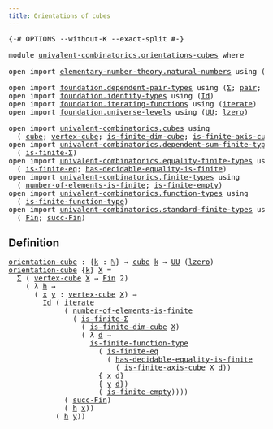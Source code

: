 ```yaml
---
title: Orientations of cubes
---
```


<pre class="Agda"><a id="47" class="Symbol">{-#</a> <a id="51" class="Keyword">OPTIONS</a> <a id="59" class="Pragma">--without-K</a> <a id="71" class="Pragma">--exact-split</a> <a id="85" class="Symbol">#-}</a>

<a id="90" class="Keyword">module</a> <a id="97" href="univalent-combinatorics.orientations-cubes.html" class="Module">univalent-combinatorics.orientations-cubes</a> <a id="140" class="Keyword">where</a>

<a id="147" class="Keyword">open</a> <a id="152" class="Keyword">import</a> <a id="159" href="elementary-number-theory.natural-numbers.html" class="Module">elementary-number-theory.natural-numbers</a> <a id="200" class="Keyword">using</a> <a id="206" class="Symbol">(</a><a id="207" href="elementary-number-theory.natural-numbers.html#1444" class="Datatype">ℕ</a><a id="208" class="Symbol">;</a> <a id="210" href="elementary-number-theory.natural-numbers.html#1465" class="InductiveConstructor">zero-ℕ</a><a id="216" class="Symbol">;</a> <a id="218" href="elementary-number-theory.natural-numbers.html#1478" class="InductiveConstructor">succ-ℕ</a><a id="224" class="Symbol">)</a>

<a id="227" class="Keyword">open</a> <a id="232" class="Keyword">import</a> <a id="239" href="foundation.dependent-pair-types.html" class="Module">foundation.dependent-pair-types</a> <a id="271" class="Keyword">using</a> <a id="277" class="Symbol">(</a><a id="278" href="foundation-core.dependent-pair-types.html#502" class="Record">Σ</a><a id="279" class="Symbol">;</a> <a id="281" href="foundation-core.dependent-pair-types.html#575" class="InductiveConstructor">pair</a><a id="285" class="Symbol">;</a> <a id="287" href="foundation-core.dependent-pair-types.html#592" class="Field">pr1</a><a id="290" class="Symbol">;</a> <a id="292" href="foundation-core.dependent-pair-types.html#604" class="Field">pr2</a><a id="295" class="Symbol">)</a>
<a id="297" class="Keyword">open</a> <a id="302" class="Keyword">import</a> <a id="309" href="foundation.identity-types.html" class="Module">foundation.identity-types</a> <a id="335" class="Keyword">using</a> <a id="341" class="Symbol">(</a><a id="342" href="foundation-core.identity-types.html#641" class="Datatype">Id</a><a id="344" class="Symbol">)</a>
<a id="346" class="Keyword">open</a> <a id="351" class="Keyword">import</a> <a id="358" href="foundation.iterating-functions.html" class="Module">foundation.iterating-functions</a> <a id="389" class="Keyword">using</a> <a id="395" class="Symbol">(</a><a id="396" href="foundation.iterating-functions.html#1797" class="Function">iterate</a><a id="403" class="Symbol">)</a>
<a id="405" class="Keyword">open</a> <a id="410" class="Keyword">import</a> <a id="417" href="foundation.universe-levels.html" class="Module">foundation.universe-levels</a> <a id="444" class="Keyword">using</a> <a id="450" class="Symbol">(</a><a id="451" href="foundation-core.universe-levels.html#222" class="Primitive">UU</a><a id="453" class="Symbol">;</a> <a id="455" href="Agda.Primitive.html#764" class="Primitive">lzero</a><a id="460" class="Symbol">)</a>

<a id="463" class="Keyword">open</a> <a id="468" class="Keyword">import</a> <a id="475" href="univalent-combinatorics.cubes.html" class="Module">univalent-combinatorics.cubes</a> <a id="505" class="Keyword">using</a>
  <a id="513" class="Symbol">(</a> <a id="515" href="univalent-combinatorics.cubes.html#715" class="Function">cube</a><a id="519" class="Symbol">;</a> <a id="521" href="univalent-combinatorics.cubes.html#2202" class="Function">vertex-cube</a><a id="532" class="Symbol">;</a> <a id="534" href="univalent-combinatorics.cubes.html#1270" class="Function">is-finite-dim-cube</a><a id="552" class="Symbol">;</a> <a id="554" href="univalent-combinatorics.cubes.html#1990" class="Function">is-finite-axis-cube</a><a id="573" class="Symbol">)</a>
<a id="575" class="Keyword">open</a> <a id="580" class="Keyword">import</a> <a id="587" href="univalent-combinatorics.dependent-sum-finite-types.html" class="Module">univalent-combinatorics.dependent-sum-finite-types</a> <a id="638" class="Keyword">using</a>
  <a id="646" class="Symbol">(</a> <a id="648" href="univalent-combinatorics.dependent-sum-finite-types.html#2494" class="Function">is-finite-Σ</a><a id="659" class="Symbol">)</a>
<a id="661" class="Keyword">open</a> <a id="666" class="Keyword">import</a> <a id="673" href="univalent-combinatorics.equality-finite-types.html" class="Module">univalent-combinatorics.equality-finite-types</a> <a id="719" class="Keyword">using</a>
  <a id="727" class="Symbol">(</a> <a id="729" href="univalent-combinatorics.equality-finite-types.html#3342" class="Function">is-finite-eq</a><a id="741" class="Symbol">;</a> <a id="743" href="univalent-combinatorics.equality-finite-types.html#1988" class="Function">has-decidable-equality-is-finite</a><a id="775" class="Symbol">)</a>
<a id="777" class="Keyword">open</a> <a id="782" class="Keyword">import</a> <a id="789" href="univalent-combinatorics.finite-types.html" class="Module">univalent-combinatorics.finite-types</a> <a id="826" class="Keyword">using</a>
  <a id="834" class="Symbol">(</a> <a id="836" href="univalent-combinatorics.finite-types.html#13313" class="Function">number-of-elements-is-finite</a><a id="864" class="Symbol">;</a> <a id="866" href="univalent-combinatorics.finite-types.html#7404" class="Function">is-finite-empty</a><a id="881" class="Symbol">)</a>
<a id="883" class="Keyword">open</a> <a id="888" class="Keyword">import</a> <a id="895" href="univalent-combinatorics.function-types.html" class="Module">univalent-combinatorics.function-types</a> <a id="934" class="Keyword">using</a>
  <a id="942" class="Symbol">(</a> <a id="944" href="univalent-combinatorics.function-types.html#1212" class="Function">is-finite-function-type</a><a id="967" class="Symbol">)</a>
<a id="969" class="Keyword">open</a> <a id="974" class="Keyword">import</a> <a id="981" href="univalent-combinatorics.standard-finite-types.html" class="Module">univalent-combinatorics.standard-finite-types</a> <a id="1027" class="Keyword">using</a>
  <a id="1035" class="Symbol">(</a> <a id="1037" href="univalent-combinatorics.standard-finite-types.html#2149" class="Function">Fin</a><a id="1040" class="Symbol">;</a> <a id="1042" href="univalent-combinatorics.standard-finite-types.html#7668" class="Function">succ-Fin</a><a id="1050" class="Symbol">)</a>
</pre>
## Definition

<pre class="Agda"><a id="orientation-cube"></a><a id="1080" href="univalent-combinatorics.orientations-cubes.html#1080" class="Function">orientation-cube</a> <a id="1097" class="Symbol">:</a> <a id="1099" class="Symbol">{</a><a id="1100" href="univalent-combinatorics.orientations-cubes.html#1100" class="Bound">k</a> <a id="1102" class="Symbol">:</a> <a id="1104" href="elementary-number-theory.natural-numbers.html#1444" class="Datatype">ℕ</a><a id="1105" class="Symbol">}</a> <a id="1107" class="Symbol">→</a> <a id="1109" href="univalent-combinatorics.cubes.html#715" class="Function">cube</a> <a id="1114" href="univalent-combinatorics.orientations-cubes.html#1100" class="Bound">k</a> <a id="1116" class="Symbol">→</a> <a id="1118" href="foundation-core.universe-levels.html#222" class="Primitive">UU</a> <a id="1121" class="Symbol">(</a><a id="1122" href="Agda.Primitive.html#764" class="Primitive">lzero</a><a id="1127" class="Symbol">)</a>
<a id="1129" href="univalent-combinatorics.orientations-cubes.html#1080" class="Function">orientation-cube</a> <a id="1146" class="Symbol">{</a><a id="1147" href="univalent-combinatorics.orientations-cubes.html#1147" class="Bound">k</a><a id="1148" class="Symbol">}</a> <a id="1150" href="univalent-combinatorics.orientations-cubes.html#1150" class="Bound">X</a> <a id="1152" class="Symbol">=</a>
  <a id="1156" href="foundation-core.dependent-pair-types.html#502" class="Record">Σ</a> <a id="1158" class="Symbol">(</a> <a id="1160" href="univalent-combinatorics.cubes.html#2202" class="Function">vertex-cube</a> <a id="1172" href="univalent-combinatorics.orientations-cubes.html#1150" class="Bound">X</a> <a id="1174" class="Symbol">→</a> <a id="1176" href="univalent-combinatorics.standard-finite-types.html#2149" class="Function">Fin</a> <a id="1180" class="Number">2</a><a id="1181" class="Symbol">)</a>
    <a id="1187" class="Symbol">(</a> <a id="1189" class="Symbol">λ</a> <a id="1191" href="univalent-combinatorics.orientations-cubes.html#1191" class="Bound">h</a> <a id="1193" class="Symbol">→</a>
      <a id="1201" class="Symbol">(</a> <a id="1203" href="univalent-combinatorics.orientations-cubes.html#1203" class="Bound">x</a> <a id="1205" href="univalent-combinatorics.orientations-cubes.html#1205" class="Bound">y</a> <a id="1207" class="Symbol">:</a> <a id="1209" href="univalent-combinatorics.cubes.html#2202" class="Function">vertex-cube</a> <a id="1221" href="univalent-combinatorics.orientations-cubes.html#1150" class="Bound">X</a><a id="1222" class="Symbol">)</a> <a id="1224" class="Symbol">→</a>
        <a id="1234" href="foundation-core.identity-types.html#641" class="Datatype">Id</a> <a id="1237" class="Symbol">(</a> <a id="1239" href="foundation.iterating-functions.html#1797" class="Function">iterate</a>
             <a id="1260" class="Symbol">(</a> <a id="1262" href="univalent-combinatorics.finite-types.html#13313" class="Function">number-of-elements-is-finite</a>
               <a id="1306" class="Symbol">(</a> <a id="1308" href="univalent-combinatorics.dependent-sum-finite-types.html#2494" class="Function">is-finite-Σ</a>
                 <a id="1337" class="Symbol">(</a> <a id="1339" href="univalent-combinatorics.cubes.html#1270" class="Function">is-finite-dim-cube</a> <a id="1358" href="univalent-combinatorics.orientations-cubes.html#1150" class="Bound">X</a><a id="1359" class="Symbol">)</a>
                 <a id="1378" class="Symbol">(</a> <a id="1380" class="Symbol">λ</a> <a id="1382" href="univalent-combinatorics.orientations-cubes.html#1382" class="Bound">d</a> <a id="1384" class="Symbol">→</a>
                   <a id="1405" href="univalent-combinatorics.function-types.html#1212" class="Function">is-finite-function-type</a>
                     <a id="1450" class="Symbol">(</a> <a id="1452" href="univalent-combinatorics.equality-finite-types.html#3342" class="Function">is-finite-eq</a>
                       <a id="1488" class="Symbol">(</a> <a id="1490" href="univalent-combinatorics.equality-finite-types.html#1988" class="Function">has-decidable-equality-is-finite</a>
                         <a id="1548" class="Symbol">(</a> <a id="1550" href="univalent-combinatorics.cubes.html#1990" class="Function">is-finite-axis-cube</a> <a id="1570" href="univalent-combinatorics.orientations-cubes.html#1150" class="Bound">X</a> <a id="1572" href="univalent-combinatorics.orientations-cubes.html#1382" class="Bound">d</a><a id="1573" class="Symbol">))</a>
                     <a id="1597" class="Symbol">{</a> <a id="1599" href="univalent-combinatorics.orientations-cubes.html#1203" class="Bound">x</a> <a id="1601" href="univalent-combinatorics.orientations-cubes.html#1382" class="Bound">d</a><a id="1602" class="Symbol">}</a>
                     <a id="1625" class="Symbol">{</a> <a id="1627" href="univalent-combinatorics.orientations-cubes.html#1205" class="Bound">y</a> <a id="1629" href="univalent-combinatorics.orientations-cubes.html#1382" class="Bound">d</a><a id="1630" class="Symbol">})</a>
                     <a id="1654" class="Symbol">(</a> <a id="1656" href="univalent-combinatorics.finite-types.html#7404" class="Function">is-finite-empty</a><a id="1671" class="Symbol">))))</a>
             <a id="1689" class="Symbol">(</a> <a id="1691" href="univalent-combinatorics.standard-finite-types.html#7668" class="Function">succ-Fin</a><a id="1699" class="Symbol">)</a>
             <a id="1714" class="Symbol">(</a> <a id="1716" href="univalent-combinatorics.orientations-cubes.html#1191" class="Bound">h</a> <a id="1718" href="univalent-combinatorics.orientations-cubes.html#1203" class="Bound">x</a><a id="1719" class="Symbol">))</a>
           <a id="1733" class="Symbol">(</a> <a id="1735" href="univalent-combinatorics.orientations-cubes.html#1191" class="Bound">h</a> <a id="1737" href="univalent-combinatorics.orientations-cubes.html#1205" class="Bound">y</a><a id="1738" class="Symbol">))</a>
</pre>
